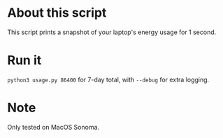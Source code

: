# About this script
This script prints a snapshot of your laptop's energy usage for 1 second.

# Run it
`python3 usage.py 86400` for 7-day total, with `--debug` for extra logging.

# Note
Only tested on MacOS Sonoma.
